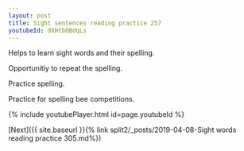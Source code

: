 ```yaml
---
layout: post
title: Sight sentences reading practice 257
youtubeId: dXHtb0BdqLs
---
```

 
 
Helps to learn sight words and their spelling.

Opportunitiy to repeat the spelling. 

Practice spelling. 
 
Practice for spelling bee competitions. 
 
{% include youtubePlayer.html id=page.youtubeId %}
 
 

[Next]({{ site.baseurl }}{% link  split2/_posts/2019-04-08-Sight words reading practice 305.md%})
 
